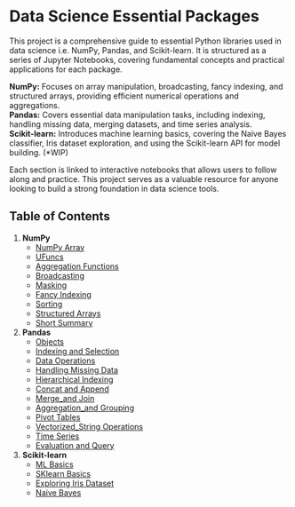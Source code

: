# Data Science Essential Packages
This project is a comprehensive guide to essential Python libraries used in data science i.e. NumPy, Pandas, and Scikit-learn. It is structured as a series of Jupyter Notebooks, covering fundamental concepts and practical applications for each package.

**NumPy:** Focuses on array manipulation, broadcasting, fancy indexing, and structured arrays, providing efficient numerical operations and aggregations.  
**Pandas:** Covers essential data manipulation tasks, including indexing, handling missing data, merging datasets, and time series analysis.  
**Scikit-learn:** Introduces machine learning basics, covering the Naive Bayes classifier, Iris dataset exploration, and using the Scikit-learn API for model building. (*WIP)  

Each section is linked to interactive notebooks that allows users to follow along and practice. This project serves as a valuable resource for anyone looking to build a strong foundation in data science tools.

## Table of Contents
1. **NumPy**
    - [NumPy Array](https://github.com/tanu-khanuja/data_science_essential_packages/blob/main/numpy/1.basics_of_numpy_array.ipynb)
    - [UFuncs](https://github.com/tanu-khanuja/data_science_essential_packages/blob/main/numpy/2.ufuncs.ipynb)
    - [Aggregation Functions](https://github.com/tanu-khanuja/data_science_essential_packages/blob/main/numpy/3.aggregation_min_max_etc.ipynb)
    - [Broadcasting](https://github.com/tanu-khanuja/data_science_essential_packages/blob/main/numpy/4.broadcasting.ipynb)
    - [Masking](https://github.com/tanu-khanuja/data_science_essential_packages/blob/main/numpy/5.comparison_mask_and_boolean_logic.ipynb)
    - [Fancy Indexing](https://github.com/tanu-khanuja/data_science_essential_packages/blob/main/numpy/6.fancy_indexing.ipynb)
    - [Sorting](https://github.com/tanu-khanuja/data_science_essential_packages/blob/main/numpy/7.sorting_arrays.ipynb)
    - [Structured Arrays](https://github.com/tanu-khanuja/data_science_essential_packages/blob/main/numpy/8.structured_arrays.ipynb)
    - [Short Summary](https://github.com/tanu-khanuja/data_science_essential_packages/blob/main/numpy/summary.ipynb)
2. **Pandas**
    -   [Objects](https://github.com/tanu-khanuja/data_science_essential_packages/blob/main/pandas/1.introducing_pandas_objects.ipynb)
    -   [Indexing and Selection](https://github.com/tanu-khanuja/data_science_essential_packages/blob/main/pandas/2.data_indexing_and_selection.ipynb.ipynb)
    -   [Data Operations](https://github.com/tanu-khanuja/data_science_essential_packages/blob/main/pandas/3.operating_on_data.ipynb)
    -   [Handling Missing Data](https://github.com/tanu-khanuja/data_science_essential_packages/blob/main/pandas/4.missing_data_handling.ipynb)
    -   [Hierarchical Indexing](https://github.com/tanu-khanuja/data_science_essential_packages/blob/main/pandas/5.hierarchical_indexing.ipynb)
    -   [Concat and Append](https://github.com/tanu-khanuja/data_science_essential_packages/blob/main/pandas/6.concat_and_append.ipynb)
    -   [Merge_and Join](https://github.com/tanu-khanuja/data_science_essential_packages/blob/main/pandas/7.merge_and_join.ipynb)
    -   [Aggregation_and Grouping](https://github.com/tanu-khanuja/data_science_essential_packages/blob/main/pandas/8.aggregation_and_grouping.ipynb)
    -   [Pivot Tables](https://github.com/tanu-khanuja/data_science_essential_packages/blob/main/pandas/9.pivot_tables.ipynb)
    -   [Vectorized_String Operations](https://github.com/tanu-khanuja/data_science_essential_packages/blob/main/pandas/10.vectorized_string_operations.ipynb)
    -   [Time Series](https://github.com/tanu-khanuja/data_science_essential_packages/blob/main/pandas/11.time_series.ipynb)
    -   [Evaluation and Query](https://github.com/tanu-khanuja/data_science_essential_packages/blob/main/pandas/12.eval_and_query.ipynb)
3. **Scikit-learn**
    - [ML Basics](https://github.com/tanu-khanuja/data_science_essential_packages/blob/main/sklearn/ml.ipynb)  
    - [SKlearn Basics](https://github.com/tanu-khanuja/data_science_essential_packages/blob/main/sklearn/skleran_api_basics.ipynb)
    - [Exploring Iris Dataset](https://github.com/tanu-khanuja/data_science_essential_packages/blob/main/sklearn/1.iris.ipynb)
    - [Naive Bayes](https://github.com/tanu-khanuja/data_science_essential_packages/blob/main/sklearn/2.%20naive_bayes.ipynb)
